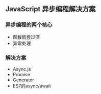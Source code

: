 ## JavaScript 异步编程解决方案


### 异步编程的两个核心

- 函数嵌套过深
- 异常处理

### 解决方案

- Async.js
- Promise
- Generator
- ES7的async/await
